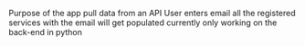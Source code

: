 Purpose of the app 
pull data from an API 
User enters email 
all the registered services with the email will get populated 
currently only working on the back-end in python 


